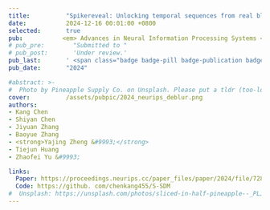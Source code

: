 ```yaml
---
title:          "Spikereveal: Unlocking temporal sequences from real blurry inputs with spike streams"
date:           2024-12-16 00:01:00 +0800
selected:       true
pub:           <em> Advances in Neural Information Processing Systems </em> (<strong> NeurIPS </strong>) 
# pub_pre:        "Submitted to "
# pub_post:       'Under review.'
pub_last:       ' <span class="badge badge-pill badge-publication badge-success">Spotlight</span>'
pub_date:       "2024"

#abstract: >-
#  Photo by Pineapple Supply Co. on Unsplash. Please put a tldr (too-long-didnt-read, 1~2 sentences) of your publication here. It is not recommended to put the actual abstract here because it is usually too long to fit in. $\LaTeX$ is supported. $a=b+c$.
cover:          /assets/pubpic/2024_neurips_deblur.png
authors:
- Kang Chen
- Shiyan Chen
- Jiyuan Zhang
- Baoyue Zhang
- <strong>Yajing Zheng &#9993;</strong> 
- Tiejun Huang
- Zhaofei Yu &#9993;

links:
  Paper: https://proceedings.neurips.cc/paper_files/paper/2024/file/7280f65ed571b7b28321f2c7cf4c60c8-Paper-Conference.pdf
  Code: https://github. com/chenkang455/S-SDM
#  Unsplash: https://unsplash.com/photos/sliced-in-half-pineapple--_PLJZmHZzk
---
```

